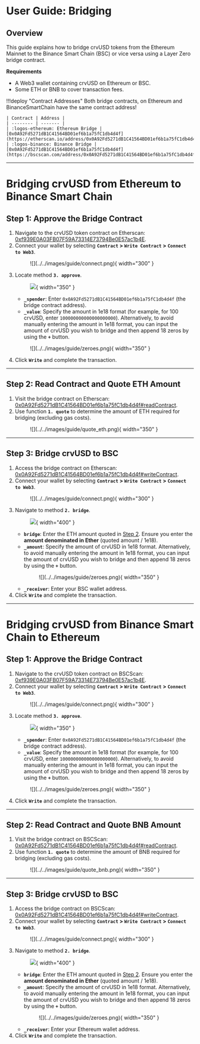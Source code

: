 <h1>User Guide: Bridging</h1>


## **Overview**
This guide explains how to bridge crvUSD tokens from the Ethereum Mainnet to the Binance Smart Chain (BSC) or vice versa using a Layer Zero bridge contract.

**Requirements**

- A Web3 wallet containing crvUSD on Ethereum or BSC.
- Some ETH or BNB to cover transaction fees.


!!!deploy "Contract Addresses"
    Both bridge contracts, on Ethereum and BinanceSmartChain have the same contract address!

    | Contract | Address |
    | -------- | ------- |
    | :logos-ethereum: Ethereum Bridge | [0x0A92Fd5271dB1C41564BD01ef6b1a75fC1db4d4f](https://etherscan.io/address/0x0A92Fd5271dB1C41564BD01ef6b1a75fC1db4d4f)|
    | :logos-binance: Binance Bridge | [0x0A92Fd5271dB1C41564BD01ef6b1a75fC1db4d4f](https://bscscan.com/address/0x0A92Fd5271dB1C41564BD01ef6b1a75fC1db4d4f)|

---

# **Bridging crvUSD from Ethereum to Binance Smart Chain**

## **Step 1: Approve the Bridge Contract**
1. Navigate to the crvUSD token contract on Etherscan: [0xf939E0A03FB07F59A73314E73794Be0E57ac1b4E](https://etherscan.io/address/0xf939E0A03FB07F59A73314E73794Be0E57ac1b4E#writeContract).
2. Connect your wallet by selecting **`Contract` > `Write Contract` > `Connect to Web3`**.
    <figure markdown="span">
    ![](../../images/guide/connect.png){ width="300" }
    <figcaption></figcaption>
    </figure>
3. Locate method **`3. approve`**.
        <figure markdown="span">
            ![](../../images/guide/approve.png){ width="350" }
            <figcaption></figcaption>
        </figure>
    - **`_spender`**: Enter `0x0A92Fd5271dB1C41564BD01ef6b1a75fC1db4d4f` (the bridge contract address).
    - **`_value`**: Specify the amount in 1e18 format (for example, for 100 crvUSD, enter `100000000000000000000`).
    Alternatively, to avoid manually entering the amount in 1e18 format, you can input the amount of crvUSD you wish to bridge and then append 18 zeros by using the **`+`** button.
    <figure markdown="span">
        ![](../../images/guide/zeroes.png){ width="350" }
        <figcaption></figcaption>
    </figure>
4. Click **`Write`** and complete the transaction.

---

## **Step 2: Read Contract and Quote ETH Amount**
1. Visit the bridge contract on Etherscan: [0x0A92Fd5271dB1C41564BD01ef6b1a75fC1db4d4f#readContract](https://etherscan.io/address/0x0A92Fd5271dB1C41564BD01ef6b1a75fC1db4d4f#readContract).
2. Use function **`1. quote`** to determine the amount of ETH required for bridging (excluding gas costs).
    <figure markdown="span">
    ![](../../images/guide/quote_eth.png){ width="350" }
    <figcaption></figcaption>
    </figure>

---

## **Step 3: Bridge crvUSD to BSC**
1. Access the bridge contract on Etherscan: [0x0A92Fd5271dB1C41564BD01ef6b1a75fC1db4d4f#writeContract](https://etherscan.io/address/0x0A92Fd5271dB1C41564BD01ef6b1a75fC1db4d4f#writeContract).
2. Connect your wallet by selecting **`Contract` > `Write Contract` > `Connect to Web3`**.
    <figure markdown="span">
    ![](../../images/guide/connect.png){ width="300" }
    <figcaption></figcaption>
    </figure>
3. Navigate to method **`2. bridge`**.
        <figure markdown="span">
        ![](../../images/guide/bridge_eth.png){ width="400" }
        <figcaption></figcaption>
        </figure>
    - **`bridge`**: Enter the ETH amount quoted in [Step 2](#step-2-read-contract-and-quote-eth-amount). Ensure you enter the **amount denominated in Ether** (quoted amount / 1e18).
    - **`_amount`**: Specify the amount of crvUSD in 1e18 format.
    Alternatively, to avoid manually entering the amount in 1e18 format, you can input the amount of crvUSD you wish to bridge and then append 18 zeros by using the **`+`** button.
        <figure markdown="span">
            ![](../../images/guide/zeroes.png){ width="350" }
            <figcaption></figcaption>
        </figure>
    - **`_receiver`**: Enter your BSC wallet address.
4. Click **`Write`** and complete the transaction.



---



# **Bridging crvUSD from Binance Smart Chain to Ethereum**


## **Step 1: Approve the Bridge Contract**
1. Navigate to the crvUSD token contract on BSCScan: [0xf939E0A03FB07F59A73314E73794Be0E57ac1b4E](https://bscscan.com/address/0xe2fb3F127f5450DeE44afe054385d74C392BdeF4).
2. Connect your wallet by selecting **`Contract` > `Write Contract` > `Connect to Web3`**.
    <figure markdown="span">
        ![](../../images/guide/connect.png){ width="300" }
        <figcaption></figcaption>
    </figure>
3. Locate method **`3. approve`**.
        <figure markdown="span">
            ![](../../images/guide/approve.png){ width="350" }
            <figcaption></figcaption>
        </figure>
    - **`_spender`**: Enter `0x0A92Fd5271dB1C41564BD01ef6b1a75fC1db4d4f` (the bridge contract address).
    - **`_value`**: Specify the amount in 1e18 format (for example, for 100 crvUSD, enter `100000000000000000000`).
    Alternatively, to avoid manually entering the amount in 1e18 format, you can input the amount of crvUSD you wish to bridge and then append 18 zeros by using the **`+`** button.
    <figure markdown="span">
        ![](../../images/guide/zeroes.png){ width="350" }
        <figcaption></figcaption>
    </figure>
4. Click **`Write`** and complete the transaction.

---

## **Step 2: Read Contract and Quote BNB Amount**
1. Visit the bridge contract on BSCScan: [0x0A92Fd5271dB1C41564BD01ef6b1a75fC1db4d4f#readContract](https://bscscan.com/address/0x0A92Fd5271dB1C41564BD01ef6b1a75fC1db4d4f#readContract).
2. Use function **`1. quote`** to determine the amount of BNB required for bridging (excluding gas costs).
    <figure markdown="span">
    ![](../../images/guide/quote_bnb.png){ width="350" }
    <figcaption></figcaption>
    </figure>

---

## **Step 3: Bridge crvUSD to BSC**
1. Access the bridge contract on BSCScan: [0x0A92Fd5271dB1C41564BD01ef6b1a75fC1db4d4f#writeContract](https://etherscan.io/address/0x0A92Fd5271dB1C41564BD01ef6b1a75fC1db4d4f#writeContract).
2. Connect your wallet by selecting **`Contract` > `Write Contract` > `Connect to Web3`**.
    <figure markdown="span">
    ![](../../images/guide/connect.png){ width="300" }
    <figcaption></figcaption>
    </figure>
3. Navigate to method **`2. bridge`**.
        <figure markdown="span">
        ![](../../images/guide/bridge_bnb.png){ width="400" }
        <figcaption></figcaption>
        </figure>
    - **`bridge`**: Enter the ETH amount quoted in [Step 2](#step-2-read-contract-and-quote-bnb-amount). Ensure you enter the **amount denominated in Ether** (quoted amount / 1e18).
    - **`_amount`**: Specify the amount of crvUSD in 1e18 format.
    Alternatively, to avoid manually entering the amount in 1e18 format, you can input the amount of crvUSD you wish to bridge and then append 18 zeros by using the **`+`** button.
        <figure markdown="span">
            ![](../../images/guide/zeroes.png){ width="350" }
            <figcaption></figcaption>
        </figure>
    - **`_receiver`**: Enter your Ethereum wallet address.
4. Click **`Write`** and complete the transaction.